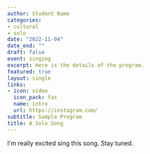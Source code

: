 ```yaml
---
author: Student Name
categories:
- cultural
- solo
date: "2022-11-04"
date_end: ""
draft: false
event: singing
excerpt: Here is the details of the program.
featured: true
layout: single
links:
- icon: video
  icon_pack: fas
  name: intro
  url: https://instagram.com/
subtitle: Sample Program
title: A Solo Song
---
```


I'm really excited sing this song. Stay tuned.
